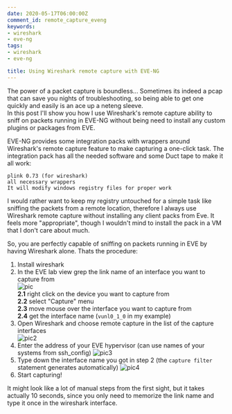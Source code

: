 ```yaml
---
date: 2020-05-17T06:00:00Z
comment_id: remote_capture_eveng
keywords:
- wireshark
- eve-ng
tags:
- wireshark
- eve-ng

title: Using Wireshark remote capture with EVE-NG
---
```

The power of a packet capture is boundless... Sometimes its indeed a pcap that can save you nights of troubleshooting, so being able to get one quickly and easily is an ace up a neteng sleeve.  
In this post I'll show you how I use Wireshark's remote capture ability to sniff on packets running in EVE-NG without being need to install any custom plugins or packages from EVE.
<!--more-->

EVE-NG provides some integration packs with wrappers around Wireshark's remote capture feature to make capturing a one-click task. The integration pack has all the needed software and some Duct tape to make it all work:

```
plink 0.73 (for wireshark)
all necessary wrappers
It will modify windows registry files for proper work
```

I would rather want to keep my registry untouched for a simple task like sniffing the packets from a remote location, therefore I always use Wireshark remote capture without installing any client packs from Eve. It feels more "appropriate", though I wouldn't mind to install the pack in a VM that I don't care about much.

So, you are perfectly capable of sniffing on packets running in EVE by having Wireshark alone. Thats the procedure:

1. Install wireshark
2. In the EVE lab view grep the link name of an interface you want to capture from  
    ![pic](https://gitlab.com/rdodin/pics/-/wikis/uploads/210dd1dc98ba25f1981c7e5d552afae0/image.png)  
    **2.1** right click on the device you want to capture from  
    **2.2** select "Capture" menu  
    **2.3** move mouse over the interface you want to capture from  
    **2.4** get the interface name (`vunl0_1_0` in my example)
3. Open Wireshark and choose remote capture in the list of the capture interfaces  
    ![pic2](https://gitlab.com/rdodin/pics/-/wikis/uploads/72cbfcf02025615e5edb73ee04ff5f17/image.png)
4. Enter the address of your EVE hypervisor (can use names of your systems from ssh_config)
    ![pic3](https://gitlab.com/rdodin/pics/-/wikis/uploads/1bb17b52b8660bfb70bab1e148262d85/image.png)
5. Type down the interface name you got in step 2 (the `capture filter` statement generates automatically)
    ![pic4](https://gitlab.com/rdodin/pics/-/wikis/uploads/cedfd848bac4305e946f2eccca0f2471/image.png)
6. Start capturing!

It might look like a lot of manual steps from the first sight, but it takes actually 10 seconds, since you only need to memorize the link name and type it once in the wireshark interface.